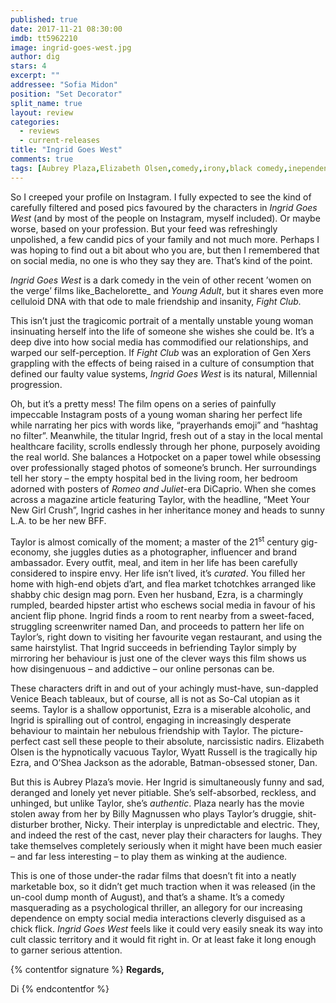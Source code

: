 ```yaml
---
published: true
date: 2017-11-21 08:30:00
imdb: tt5962210
image: ingrid-goes-west.jpg
author: dig
stars: 4
excerpt: ""
addressee: "Sofia Midon"
position: "Set Decorator"
split_name: true
layout: review
categories: 
  - reviews
  - current-releases
title: "Ingrid Goes West"
comments: true
tags: [Aubrey Plaza,Elizabeth Olsen,comedy,irony,black comedy,inependent]
---
```

So I creeped your profile on Instagram.  I fully expected  to see the kind of carefully filtered and posed pics favoured by the characters in _Ingrid Goes West_ (and by most of the people on Instagram, myself included). Or maybe worse, based on your profession. But your feed was refreshingly unpolished, a few candid pics of your family and not much more. Perhaps I was hoping to find out a bit about who you are, but then I remembered that on social media, no one is who they say they are. That’s kind of the point.

_Ingrid Goes West_ is a dark comedy in the vein of other recent ’women on the verge’ films like_Bachelorette_ and _Young Adult_, but it shares even more celluloid DNA with that ode to male friendship and insanity, _Fight Club._

This isn’t just the tragicomic portrait of a mentally unstable young woman insinuating herself into the life of someone she wishes she could be. It’s a deep dive into how social media has commodified our relationships, and warped our self-perception. If _Fight Club_ was an exploration of Gen Xers grappling with the effects of being raised in a culture of consumption that defined our faulty value systems, _Ingrid Goes West_ is its natural, Millennial progression.

Oh, but it’s a pretty mess! The film opens on a series of painfully impeccable Instagram posts of a young woman sharing her perfect life while narrating her pics with words like, “prayerhands emoji” and “hashtag no filter”. Meanwhile, the titular Ingrid, fresh out of a stay in the local mental healthcare facility, scrolls endlessly through her phone, purposely avoiding the real world. She balances a Hotpocket on a paper towel while obsessing over professionally staged photos of someone’s brunch. Her surroundings tell her story – the empty hospital bed in the living room, her bedroom adorned with posters of _Romeo and Juliet_-era DiCaprio. When she comes across a magazine article featuring Taylor, with the headline, “Meet Your New Girl Crush”, Ingrid cashes in her inheritance money and heads to sunny L.A. to be her new BFF.

Taylor is almost comically of the moment; a master of the 21<sup>st</sup> century gig-economy, she juggles duties as a photographer, influencer and brand ambassador. Every outfit, meal, and item in her life has been carefully considered to inspire envy. Her life isn’t lived, it’s _curated_. You filled her home with high-end objets d’art, and flea market tchotchkes arranged like shabby chic design mag porn. Even her husband, Ezra, is a charmingly rumpled, bearded hipster artist who eschews social media in favour of his ancient flip phone. Ingrid finds a room to rent nearby from a sweet-faced, struggling screenwriter named Dan, and proceeds to pattern her life on Taylor’s, right down to visiting her favourite vegan restaurant, and using the same hairstylist. That Ingrid succeeds in befriending Taylor simply by mirroring her behaviour is just one of the clever ways this film shows us how disingenuous – and addictive – our online personas can be.

These characters drift in and out of your achingly must-have, sun-dappled Venice Beach tableaux, but of course, all is not as So-Cal utopian as it seems. Taylor is a shallow opportunist, Ezra is a miserable alcoholic, and Ingrid is spiralling out of control, engaging in increasingly desperate behaviour to maintain her nebulous friendship with Taylor. The picture-perfect cast sell these people to their absolute, narcissistic nadirs. Elizabeth Olsen is the hypnotically vacuous Taylor, Wyatt Russell is the tragically hip Ezra, and O’Shea Jackson as the adorable, Batman-obsessed stoner, Dan.

But this is Aubrey Plaza’s movie. Her Ingrid is simultaneously funny and sad, deranged and lonely yet never pitiable. She’s self-absorbed, reckless, and unhinged, but unlike Taylor, she’s _authentic_. Plaza nearly has the movie stolen away from her by Billy Magnussen who plays Taylor’s druggie, shit-disturber brother, Nicky. Their interplay is unpredictable and electric. They, and indeed the rest of the cast, never play their characters for laughs. They take themselves completely seriously when it might have been much easier – and far less interesting – to play them as winking at the audience.

This is one of those under-the radar films that doesn’t fit into a neatly marketable box, so it didn’t get much traction when it was released (in the un-cool dump month of August), and that’s a shame. It’s a comedy masquerading as a psychological thriller, an allegory for our increasing dependence on empty social media interactions cleverly disguised as a chick flick. _Ingrid Goes West_ feels like it could very easily sneak its way into cult classic territory and it would fit right in. Or at least fake it long enough to garner serious attention.

{% contentfor signature %}
**Regards,**

Di
{% endcontentfor %}